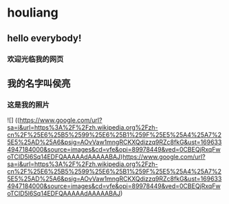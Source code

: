 # houliang
## hello everybody!
### 欢迎光临我的网页
## 我的名字叫侯亮
### 这是我的照片
![] ((https://www.google.com/url?sa=i&url=https%3A%2F%2Fzh.wikipedia.org%2Fzh-cn%2F%25E6%25B5%2599%25E6%25B1%259F%25E5%25A4%25A7%25E5%25AD%25A6&psig=AOvVaw1mngRCKXQdizzq9RZc8fkG&ust=1696334947184000&source=images&cd=vfe&opi=89978449&ved=0CBEQjRxqFwoTCID5l6Sq14EDFQAAAAAdAAAAABAJ)https://www.google.com/url?sa=i&url=https%3A%2F%2Fzh.wikipedia.org%2Fzh-cn%2F%25E6%25B5%2599%25E6%25B1%259F%25E5%25A4%25A7%25E5%25AD%25A6&psig=AOvVaw1mngRCKXQdizzq9RZc8fkG&ust=1696334947184000&source=images&cd=vfe&opi=89978449&ved=0CBEQjRxqFwoTCID5l6Sq14EDFQAAAAAdAAAAABAJ)
